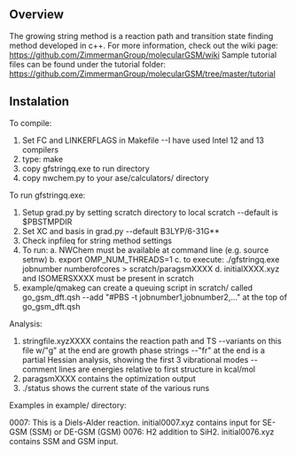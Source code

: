 ## Overview
The growing string method is a reaction path and transition state finding method developed in c++. For more information, check out the wiki page:
https://github.com/ZimmermanGroup/molecularGSM/wiki
Sample tutorial files can be found under the tutorial folder:
https://github.com/ZimmermanGroup/molecularGSM/tree/master/tutorial

## Instalation
To compile:

1. Set FC and LINKERFLAGS in Makefile
 --I have used Intel 12 and 13 compilers 
2. type: make
3. copy gfstringq.exe to run directory
4. copy nwchem.py to your ase/calculators/ directory


To run gfstringq.exe:

1. Setup grad.py by setting scratch directory to local scratch
 --default is $PBSTMPDIR
2. Set XC and basis in grad.py
 --default B3LYP/6-31G**
3. Check inpfileq for string method settings
4. To run:
 a. NWChem must be available at command line (e.g. source setnw)
 b. export OMP_NUM_THREADS=1
 c. to execute: ./gfstringq.exe jobnumber numberofcores > scratch/paragsmXXXX
 d. initialXXXX.xyz and ISOMERSXXXX must be present in scratch
5. example/qmakeg can create a queuing script in scratch/ called go_gsm_dft.qsh
 --add "#PBS -t jobnumber1,jobnumber2,..." at the top of go_gsm_dft.qsh


Analysis:

1. stringfile.xyzXXXX contains the reaction path and TS
 --variants on this file w/"g" at the end are growth phase strings
 --"fr" at the end is a partial Hessian analysis, showing the first 3 vibrational modes
 --comment lines are energies relative to first structure in kcal/mol
2. paragsmXXXX contains the optimization output
3. ./status shows the current state of the various runs


Examples in example/ directory:

0007: This is a Diels-Alder reaction. initial0007.xyz contains input for SE-GSM (SSM) or DE-GSM (GSM)
0076: H2 addition to SiH2. initial0076.xyz contains SSM and GSM input.
